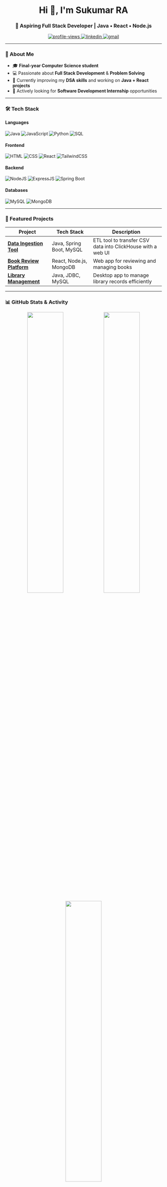 <h1 align="center">Hi 👋, I'm Sukumar RA</h1>
<h3 align="center">🚀 Aspiring Full Stack Developer | Java • React • Node.js</h3>

<p align="center">
  <a href="https://github.com/sukumar-cloud">
    <img src="https://komarev.com/ghpvc/?username=sukumar-cloud&label=Profile%20views&color=0e75b6&style=flat" alt="profile-views" />
  </a>
  <a href="https://www.linkedin.com/in/sukumar-r-a-b83b7429b/" target="_blank">
    <img src="https://img.shields.io/badge/LinkedIn-0077B5?style=flat&logo=linkedin&logoColor=white" alt="linkedin" />
  </a>
  <a href="mailto:sukumaramaravathi@gmail.com">
    <img src="https://img.shields.io/badge/Gmail-D14836?style=flat&logo=gmail&logoColor=white" alt="gmail" />
  </a>
</p>

---

### 🌟 About Me
- 🎓 **Final-year Computer Science student**  
- 💻 Passionate about **Full Stack Development** & **Problem Solving**  
- 🚀 Currently improving my **DSA skills** and working on **Java + React projects**  
- 📌 Actively looking for **Software Development Internship** opportunities

---

### 🛠️ Tech Stack

#### **Languages**
![Java](https://img.shields.io/badge/Java-ED8B00?style=for-the-badge&logo=openjdk&logoColor=white)
![JavaScript](https://img.shields.io/badge/JavaScript-F7DF1E?style=for-the-badge&logo=javascript&logoColor=black)
![Python](https://img.shields.io/badge/Python-14354C?style=for-the-badge&logo=python&logoColor=white)
![SQL](https://img.shields.io/badge/SQL-025E8C?style=for-the-badge&logo=sqlite&logoColor=white)

#### **Frontend**
![HTML](https://img.shields.io/badge/HTML5-E34F26?style=for-the-badge&logo=html5&logoColor=white)
![CSS](https://img.shields.io/badge/CSS3-1572B6?style=for-the-badge&logo=css3&logoColor=white)
![React](https://img.shields.io/badge/React-20232A?style=for-the-badge&logo=react&logoColor=61DAFB)
![TailwindCSS](https://img.shields.io/badge/Tailwind_CSS-06B6D4?style=for-the-badge&logo=tailwindcss&logoColor=white)

#### **Backend**
![NodeJS](https://img.shields.io/badge/Node.js-339933?style=for-the-badge&logo=node.js&logoColor=white)
![ExpressJS](https://img.shields.io/badge/Express.js-000000?style=for-the-badge&logo=express&logoColor=white)
![Spring Boot](https://img.shields.io/badge/Spring_Boot-6DB33F?style=for-the-badge&logo=springboot&logoColor=white)

#### **Databases**
![MySQL](https://img.shields.io/badge/MySQL-005C84?style=for-the-badge&logo=mysql&logoColor=white)
![MongoDB](https://img.shields.io/badge/MongoDB-4EA94B?style=for-the-badge&logo=mongodb&logoColor=white)

---

### 📌 Featured Projects
| Project | Tech Stack | Description |
|--------|------------|-------------|
| [**Data Ingestion Tool**](https://github.com/sukumar-cloud/data-ingestion-toolll) | Java, Spring Boot, MySQL | ETL tool to transfer CSV data into ClickHouse with a web UI |
| [**Book Review Platform**](https://github.com/sukumar-cloud/book-review-platform) | React, Node.js, MongoDB | Web app for reviewing and managing books |
| [**Library Management**](https://github.com/sukumar-cloud/LibraryManagement) | Java, JDBC, MySQL | Desktop app to manage library records efficiently |

---

### 📊 GitHub Stats & Activity
<p align="center">
  <img width="48%" src="https://github-readme-stats.vercel.app/api?username=sukumar-cloud&show_icons=true&theme=radical" />
  <img width="48%" src="https://github-readme-streak-stats.herokuapp.com/?user=sukumar-cloud&theme=radical" />
</p>

<p align="center">
  <img width="48%" src="https://github-readme-stats.vercel.app/api/top-langs/?username=sukumar-cloud&layout=compact&theme=radical" />
</p>

---

### 📫 Connect With Me
<p align="center">
  <a href="https://linkedin.com/in/your-linkedin" target="_blank">
    <img src="https://img.shields.io/badge/LinkedIn-0077B5?style=for-the-badge&logo=linkedin&logoColor=white" />
  </a>
  <a href="mailto:sukumaramaravathi@gmail.com">
    <img src="https://img.shields.io/badge/Gmail-D14836?style=for-the-badge&logo=gmail&logoColor=white" />
  </a>
</p>

---
⭐ **Pro Tip:** Keep contributing regularly and push at least 3–4 commits per week to make your profile stand out!
